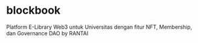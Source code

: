 # blockbook
Platform E-Library Web3 untuk Universitas dengan fitur NFT, Membership, dan Governance DAO by RANTAI
